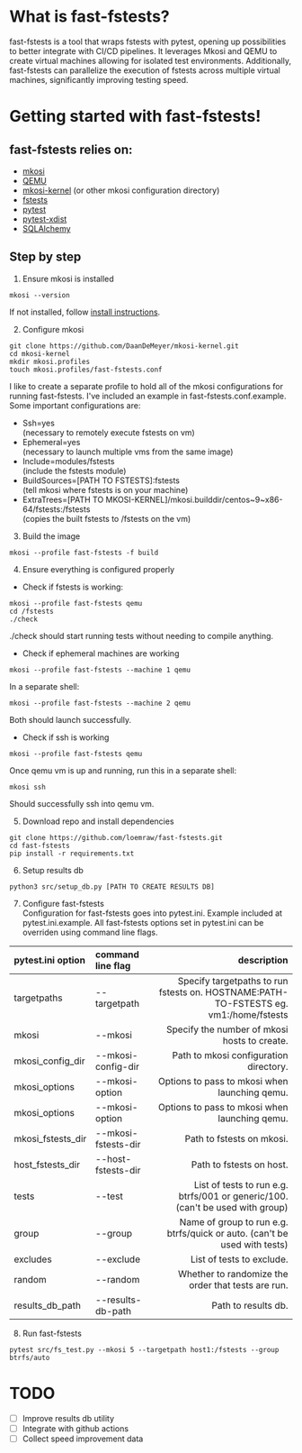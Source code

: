 # What is fast-fstests?
fast-fstests is a tool that wraps fstests with pytest, opening up possibilities to better integrate with CI/CD pipelines. It leverages Mkosi and QEMU to create virtual machines allowing for isolated test environments. Additionally, fast-fstests can parallelize the execution of fstests across multiple virtual machines, significantly improving testing speed.

# Getting started with fast-fstests!
## fast-fstests relies on:
* [mkosi](https://github.com/systemd/mkosi)
* [QEMU](https://www.qemu.org/download/)
* [mkosi-kernel](https://github.com/DaanDeMeyer/mkosi-kernel) (or other mkosi configuration directory)
* [fstests](https://github.com/kdave/xfstests)
* [pytest](https://docs.pytest.org/en/stable/getting-started.html)
* [pytest-xdist](https://pypi.org/project/pytest-xdist/)
* [SQLAlchemy](https://www.sqlalchemy.org/)

## Step by step
1. Ensure mkosi is installed
```
mkosi --version
```
If not installed, follow [install instructions](https://github.com/systemd/mkosi).

2. Configure mkosi
```
git clone https://github.com/DaanDeMeyer/mkosi-kernel.git
cd mkosi-kernel
mkdir mkosi.profiles
touch mkosi.profiles/fast-fstests.conf
```
I like to create a separate profile to hold all of the mkosi configurations for running fast-fstests.
I've included an example in fast-fstests.conf.example. Some important configurations are:
* Ssh=yes\
  (necessary to remotely execute fstests on vm)
* Ephemeral=yes\
  (necessary to launch multiple vms from the same image)
* Include=modules/fstests\
  (include the fstests module)
* BuildSources=[PATH TO FSTESTS]:fstests\
  (tell mkosi where fstests is on your machine)
* ExtraTrees=[PATH TO MKOSI-KERNEL]/mkosi.builddir/centos\~9~x86-64/fstests:/fstests\
  (copies the built fstests to /fstests on the vm)

3. Build the image
```
mkosi --profile fast-fstests -f build
```

4. Ensure everything is configured properly
* Check if fstests is working:
```
mkosi --profile fast-fstests qemu
cd /fstests
./check
```
./check should start running tests without needing to compile anything.
* Check if ephemeral machines are working
```
mkosi --profile fast-fstests --machine 1 qemu
```
In a separate shell:
```
mkosi --profile fast-fstests --machine 2 qemu
```
Both should launch successfully.
* Check if ssh is working
```
mkosi --profile fast-fstests qemu
```
Once qemu vm is up and running, run this in a separate shell:
```
mkosi ssh
```
Should successfully ssh into qemu vm.

5. Download repo and install dependencies
```
git clone https://github.com/loemraw/fast-fstests.git
cd fast-fstests
pip install -r requirements.txt
```

6. Setup results db
```
python3 src/setup_db.py [PATH TO CREATE RESULTS DB]
```

7. Configure fast-fstests\
Configuration for fast-fstests goes into pytest.ini. Example included at pytest.ini.example.
All fast-fstests options set in pytest.ini can be overriden using command line flags.

| pytest.ini option | command line flag | description |
| :- | :- | -: |
| targetpaths | --targetpath | Specify targetpaths to run fstests on. HOSTNAME:PATH-TO-FSTESTS eg. vm1:/home/fstests |
| mkosi | --mkosi | Specify the number of mkosi hosts to create. |
| mkosi_config_dir | --mkosi-config-dir | Path to mkosi configuration directory. |
| mkosi_options | --mkosi-option | Options to pass to mkosi when launching qemu. |
| mkosi_options | --mkosi-option | Options to pass to mkosi when launching qemu. |
| mkosi_fstests_dir | --mkosi-fstests-dir | Path to fstests on mkosi. |
| host_fstests_dir | --host-fstests-dir | Path to fstests on host. |
| tests | --test | List of tests to run e.g. btrfs/001 or generic/100. (can't be used with group) |
| group | --group | Name of group to run e.g. btrfs/quick or auto. (can't be used with tests) |
| excludes | --exclude | List of tests to exclude. |
| random | --random | Whether to randomize the order that tests are run. |
| results_db_path | --results-db-path | Path to results db. |

8. Run fast-fstests
```
pytest src/fs_test.py --mkosi 5 --targetpath host1:/fstests --group btrfs/auto
```

# TODO
- [ ] Improve results db utility
- [ ] Integrate with github actions
- [ ] Collect speed improvement data
